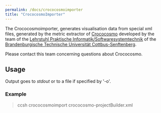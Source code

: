 ```yaml
---
permalink: /docs/crococosmoimporter
title: "CrococosmoImporter"
---
```


The Crococosmoimporter, generates visualisation data from special xml files, generated by the metric extractor of
[Crococosmo](http://software-cities.org/gallery/crococosmo/)
developed by the team of the
[Lehrstuhl Praktische Informatik/Softwaresystemtechnik](https://www.b-tu.de/fg-software-systemtechnik/team)
of the [Brandenburgische Technische Universität Cottbus-Senftenberg](https://www.b-tu.de).

Please contact this team concerning questions about Crococosmo.

## Usage

Output goes to _stdout_ or to a file if specified by '-o'.

### Example

> ccsh crococosmoimport crococosmo-projectBuilder.xml
